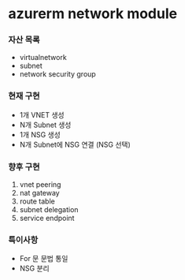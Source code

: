 # azurerm network module

### 자산 목록
- virtualnetwork
- subnet
- network security group

### 현재 구현
- 1개 VNET 생성
- N개 Subnet 생성
- 1개 NSG 생성
- N개 Subnet에 NSG 연결 (NSG 선택)

### 향후 구현
1. vnet peering
2. nat gateway
3. route table
4. subnet delegation
5. service endpoint

### 특이사항
- For 문 문법 통일
- NSG 분리
